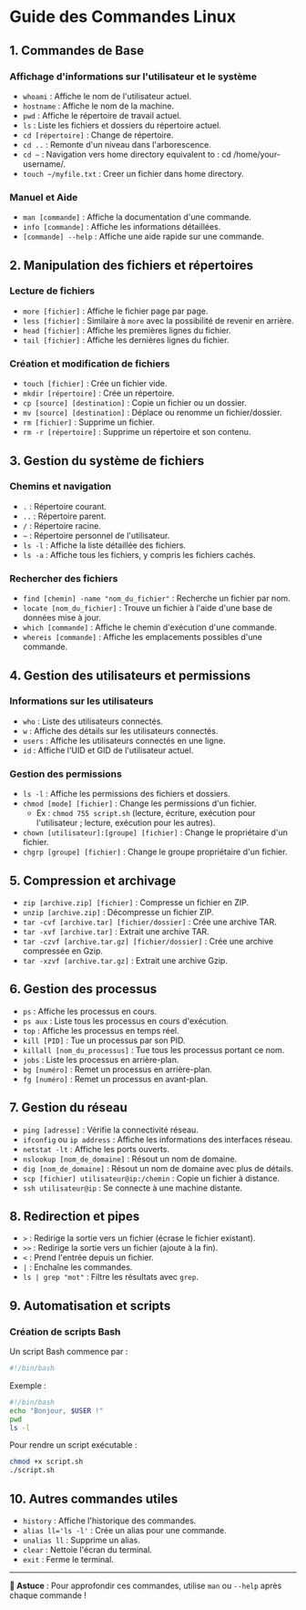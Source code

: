 # Guide des Commandes Linux

## 1. Commandes de Base

### Affichage d'informations sur l'utilisateur et le système
- `whoami` : Affiche le nom de l'utilisateur actuel.
- `hostname` : Affiche le nom de la machine.
- `pwd` : Affiche le répertoire de travail actuel.
- `ls` : Liste les fichiers et dossiers du répertoire actuel.
- `cd [répertoire]` : Change de répertoire.
- `cd ..` : Remonte d'un niveau dans l'arborescence.
- `cd ~` : Navigation vers home directory equivalent to : cd /home/your-username/.
- `touch ~/myfile.txt` : Creer un fichier dans home directory.

### Manuel et Aide
- `man [commande]` : Affiche la documentation d'une commande.
- `info [commande]` : Affiche les informations détaillées.
- `[commande] --help` : Affiche une aide rapide sur une commande.

## 2. Manipulation des fichiers et répertoires

### Lecture de fichiers
- `more [fichier]` : Affiche le fichier page par page.
- `less [fichier]` : Similaire à `more` avec la possibilité de revenir en arrière.
- `head [fichier]` : Affiche les premières lignes du fichier.
- `tail [fichier]` : Affiche les dernières lignes du fichier.

### Création et modification de fichiers
- `touch [fichier]` : Crée un fichier vide.
- `mkdir [répertoire]` : Crée un répertoire.
- `cp [source] [destination]` : Copie un fichier ou un dossier.
- `mv [source] [destination]` : Déplace ou renomme un fichier/dossier.
- `rm [fichier]` : Supprime un fichier.
- `rm -r [répertoire]` : Supprime un répertoire et son contenu.

## 3. Gestion du système de fichiers

### Chemins et navigation
- `.` : Répertoire courant.
- `..` : Répertoire parent.
- `/` : Répertoire racine.
- `~` : Répertoire personnel de l'utilisateur.
- `ls -l` : Affiche la liste détaillée des fichiers.
- `ls -a` : Affiche tous les fichiers, y compris les fichiers cachés.

### Rechercher des fichiers
- `find [chemin] -name "nom_du_fichier"` : Recherche un fichier par nom.
- `locate [nom_du_fichier]` : Trouve un fichier à l'aide d'une base de données mise à jour.
- `which [commande]` : Affiche le chemin d'exécution d'une commande.
- `whereis [commande]` : Affiche les emplacements possibles d'une commande.

## 4. Gestion des utilisateurs et permissions

### Informations sur les utilisateurs
- `who` : Liste des utilisateurs connectés.
- `w` : Affiche des détails sur les utilisateurs connectés.
- `users` : Affiche les utilisateurs connectés en une ligne.
- `id` : Affiche l'UID et GID de l'utilisateur actuel.

### Gestion des permissions
- `ls -l` : Affiche les permissions des fichiers et dossiers.
- `chmod [mode] [fichier]` : Change les permissions d'un fichier.
  - Ex : `chmod 755 script.sh` (lecture, écriture, exécution pour l'utilisateur ; lecture, exécution pour les autres).
- `chown [utilisateur]:[groupe] [fichier]` : Change le propriétaire d'un fichier.
- `chgrp [groupe] [fichier]` : Change le groupe propriétaire d'un fichier.

## 5. Compression et archivage

- `zip [archive.zip] [fichier]` : Compresse un fichier en ZIP.
- `unzip [archive.zip]` : Décompresse un fichier ZIP.
- `tar -cvf [archive.tar] [fichier/dossier]` : Crée une archive TAR.
- `tar -xvf [archive.tar]` : Extrait une archive TAR.
- `tar -czvf [archive.tar.gz] [fichier/dossier]` : Crée une archive compressée en Gzip.
- `tar -xzvf [archive.tar.gz]` : Extrait une archive Gzip.

## 6. Gestion des processus

- `ps` : Affiche les processus en cours.
- `ps aux` : Liste tous les processus en cours d'exécution.
- `top` : Affiche les processus en temps réel.
- `kill [PID]` : Tue un processus par son PID.
- `killall [nom_du_processus]` : Tue tous les processus portant ce nom.
- `jobs` : Liste les processus en arrière-plan.
- `bg [numéro]` : Remet un processus en arrière-plan.
- `fg [numéro]` : Remet un processus en avant-plan.

## 7. Gestion du réseau

- `ping [adresse]` : Vérifie la connectivité réseau.
- `ifconfig` ou `ip address` : Affiche les informations des interfaces réseau.
- `netstat -lt` : Affiche les ports ouverts.
- `nslookup [nom_de_domaine]` : Résout un nom de domaine.
- `dig [nom_de_domaine]` : Résout un nom de domaine avec plus de détails.
- `scp [fichier] utilisateur@ip:/chemin` : Copie un fichier à distance.
- `ssh utilisateur@ip` : Se connecte à une machine distante.

## 8. Redirection et pipes

- `>` : Redirige la sortie vers un fichier (écrase le fichier existant).
- `>>` : Redirige la sortie vers un fichier (ajoute à la fin).
- `<` : Prend l'entrée depuis un fichier.
- `|` : Enchaîne les commandes.
- `ls | grep "mot"` : Filtre les résultats avec `grep`.

## 9. Automatisation et scripts

### Création de scripts Bash
Un script Bash commence par :
```bash
#!/bin/bash
```

Exemple :
```bash
#!/bin/bash
echo "Bonjour, $USER !"
pwd
ls -l
```
Pour rendre un script exécutable :
```bash
chmod +x script.sh
./script.sh
```

## 10. Autres commandes utiles

- `history` : Affiche l'historique des commandes.
- `alias ll='ls -l'` : Crée un alias pour une commande.
- `unalias ll` : Supprime un alias.
- `clear` : Nettoie l'écran du terminal.
- `exit` : Ferme le terminal.

---
**📌 Astuce** : Pour approfondir ces commandes, utilise `man` ou `--help` après chaque commande !


